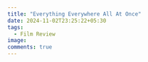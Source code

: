 ```yaml
---
title: "Everything Everywhere All At Once"
date: 2024-11-02T23:25:22+05:30
tags:
  - Film Review
image:
comments: true
---
```

